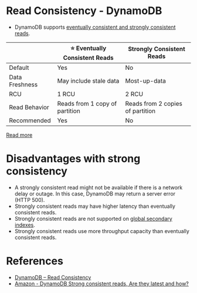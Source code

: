 # Read Consistency - DynamoDB
- DynamoDB supports [eventually consistent and strongly consistent reads](../../../3_Databases/4_Consistency-Replication/Readme.md).

|                | :star: Eventually Consistent Reads | Strongly Consistent Reads        |
|----------------|------------------------------------|----------------------------------|
| Default        | Yes                                | No                               |
| Data Freshness | May include stale data             | Most-up-data                     |
| RCU            | 1 RCU                              | 2 RCU                            |
| Read Behavior  | Reads from 1 copy of partition     | Reads from 2 copies of partition |
| Recommended    | Yes                                | No                               |

[Read more](https://docs.aws.amazon.com/amazondynamodb/latest/developerguide/HowItWorks.ReadConsistency.html)

# Disadvantages with strong consistency
- A strongly consistent read might not be available if there is a network delay or outage. In this case, DynamoDB may return a server error (HTTP 500).
- Strongly consistent reads may have higher latency than eventually consistent reads.
- Strongly consistent reads are not supported on [global secondary indexes](SecondaryIndexes.md).
- Strongly consistent reads use more throughput capacity than eventually consistent reads. 

# References
- [DynamoDB – Read Consistency](https://www.geeksforgeeks.org/dynamodb-read-consistency/)
- [Amazon - DynamoDB Strong consistent reads, Are they latest and how?](https://stackoverflow.com/questions/20870041/amazon-dynamodb-strong-consistent-reads-are-they-latest-and-how)


